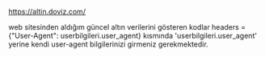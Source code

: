 https://altin.doviz.com/

web sitesinden aldığım güncel altın verilerini gösteren kodlar
headers = {"User-Agent": userbilgileri.user_agent} kısmında  'userbilgileri.user_agent' yerine kendi user-agent bilgilerinizi girmeniz gerekmektedir.
